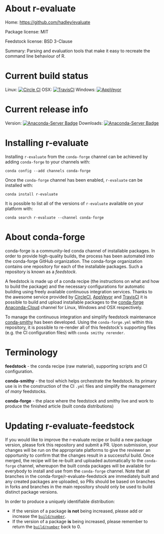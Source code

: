 About r-evaluate
================

Home: https://github.com/hadley/evaluate

Package license: MIT

Feedstock license: BSD 3-Clause

Summary: Parsing and evaluation tools that make it easy to recreate the command line behaviour of R.



Current build status
====================

Linux: [![Circle CI](https://circleci.com/gh/conda-forge/r-evaluate-feedstock.svg?style=shield)](https://circleci.com/gh/conda-forge/r-evaluate-feedstock)
OSX: [![TravisCI](https://travis-ci.org/conda-forge/r-evaluate-feedstock.svg?branch=master)](https://travis-ci.org/conda-forge/r-evaluate-feedstock)
Windows: [![AppVeyor](https://ci.appveyor.com/api/projects/status/github/conda-forge/r-evaluate-feedstock?svg=True)](https://ci.appveyor.com/project/conda-forge/r-evaluate-feedstock/branch/master)

Current release info
====================
Version: [![Anaconda-Server Badge](https://anaconda.org/conda-forge/r-evaluate/badges/version.svg)](https://anaconda.org/conda-forge/r-evaluate)
Downloads: [![Anaconda-Server Badge](https://anaconda.org/conda-forge/r-evaluate/badges/downloads.svg)](https://anaconda.org/conda-forge/r-evaluate)

Installing r-evaluate
=====================

Installing `r-evaluate` from the `conda-forge` channel can be achieved by adding `conda-forge` to your channels with:

```
conda config --add channels conda-forge
```

Once the `conda-forge` channel has been enabled, `r-evaluate` can be installed with:

```
conda install r-evaluate
```

It is possible to list all of the versions of `r-evaluate` available on your platform with:

```
conda search r-evaluate --channel conda-forge
```


About conda-forge
=================

conda-forge is a community-led conda channel of installable packages.
In order to provide high-quality builds, the process has been automated into the
conda-forge GitHub organization. The conda-forge organization contains one repository
for each of the installable packages. Such a repository is known as a *feedstock*.

A feedstock is made up of a conda recipe (the instructions on what and how to build
the package) and the necessary configurations for automatic building using freely
available continuous integration services. Thanks to the awesome service provided by
[CircleCI](https://circleci.com/), [AppVeyor](http://www.appveyor.com/)
and [TravisCI](https://travis-ci.org/) it is possible to build and upload installable
packages to the [conda-forge](https://anaconda.org/conda-forge)
[Anaconda-Cloud](http://docs.anaconda.org/) channel for Linux, Windows and OSX respectively.

To manage the continuous integration and simplify feedstock maintenance
[conda-smithy](http://github.com/conda-forge/conda-smithy) has been developed.
Using the ``conda-forge.yml`` within this repository, it is possible to re-render all of
this feedstock's supporting files (e.g. the CI configuration files) with ``conda smithy rerender``.


Terminology
===========

**feedstock** - the conda recipe (raw material), supporting scripts and CI configuration.

**conda-smithy** - the tool which helps orchestrate the feedstock.
                   Its primary use is in the construction of the CI ``.yml`` files
                   and simplify the management of *many* feedstocks.

**conda-forge** - the place where the feedstock and smithy live and work to
                  produce the finished article (built conda distributions)


Updating r-evaluate-feedstock
=============================

If you would like to improve the r-evaluate recipe or build a new
package version, please fork this repository and submit a PR. Upon submission,
your changes will be run on the appropriate platforms to give the reviewer an
opportunity to confirm that the changes result in a successful build. Once
merged, the recipe will be re-built and uploaded automatically to the
`conda-forge` channel, whereupon the built conda packages will be available for
everybody to install and use from the `conda-forge` channel.
Note that all branches in the conda-forge/r-evaluate-feedstock are
immediately built and any created packages are uploaded, so PRs should be based
on branches in forks and branches in the main repository should only be used to
build distinct package versions.

In order to produce a uniquely identifiable distribution:
 * If the version of a package **is not** being increased, please add or increase
   the [``build/number``](http://conda.pydata.org/docs/building/meta-yaml.html#build-number-and-string).
 * If the version of a package **is** being increased, please remember to return
   the [``build/number``](http://conda.pydata.org/docs/building/meta-yaml.html#build-number-and-string)
   back to 0.
